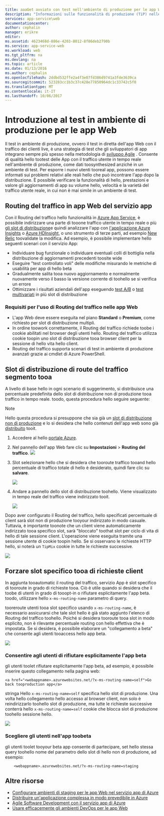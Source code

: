 ```yaml
---
title: aaaGet avviato con test nell'ambiente di produzione per le app Web
description: "Informazioni sulle funzionalità di produzione (TiP) nelle App Web di Azure App Service Ciao Test."
services: app-service\web
documentationcenter: 
author: cephalin
manager: erikre
editor: 
ms.assetid: 4623468d-886e-4203-8012-8f86deb2790b
ms.service: app-service-web
ms.workload: web
ms.tgt_pltfrm: na
ms.devlang: na
ms.topic: article
ms.date: 01/13/2016
ms.author: cephalin
ms.openlocfilehash: 2ddbd532ffe2a4f3e07fd386d9741a3fde3639ca
ms.sourcegitcommit: 523283cc1b3c37c428e77850964dc1c33742c5f0
ms.translationtype: MT
ms.contentlocale: it-IT
ms.lasthandoff: 10/06/2017
---
```

# <a name="get-started-with-test-in-production-for-web-apps"></a>Introduzione al test in ambiente di produzione per le app Web
Il test in ambiente di produzione, ovvero il test in diretta dell'app Web con il traffico dei clienti live, è una strategia di test che gli sviluppatori di app integrano sempre più spesso nella metodologia di [sviluppo Agile](https://en.wikipedia.org/wiki/Agile_software_development) . Consente di qualità hello tootest delle App con il traffico utente in tempo reale nell'ambiente di produzione, come dati toosynthesized anziché in un ambiente di test. Per esporre i nuovi utenti tooreal app, possono essere informati sui problemi relativi alle reali hello che può incontrare l'app dopo la distribuzione. È possibile verificare la funzionalità di hello, prestazioni e valore gli aggiornamenti di app su volume hello, velocità e la varietà del traffico utente reale, in cui non è mai simile in un ambiente di test.

## <a name="traffic-routing-in-app-service-web-apps"></a>Routing del traffico in app Web del servizio app
Con il Routing del traffico hello funzionalità in [Azure App Service](http://go.microsoft.com/fwlink/?LinkId=529714), è possibile indirizzare una parte di tooone traffico utente in tempo reale o più [gli slot di distribuzione](web-sites-staged-publishing.md)e quindi analizzare l'app con [l'applicazione Azure Insights](/services/application-insights/) o [Azure HDInsight](/services/hdinsight/), o uno strumento di terze parti, ad esempio [New Relic](/marketplace/partners/newrelic/newrelic/) toovalidate la modifica. Ad esempio, è possibile implementare hello seguenti scenari con il servizio App:

* Individuare bug funzionale o individuare eventuali colli di bottiglia nella distribuzione di aggiornamenti precedenti toosite wide
* Eseguire "test controllato voli" delle modifiche misurando le metriche di usabilità per app di hello beta
* Gradualmente salita tooa nuovo aggiornamento e normalmente nuovamente verso il basso la versione corrente di toohello se si verifica un errore 
* Ottimizzare i risultati aziendali dell'app eseguendo [test A/B](https://en.wikipedia.org/wiki/A/B_testing) o [test multivariati](https://en.wikipedia.org/wiki/Multivariate_testing_in_marketing) in più slot di distribuzione

### <a name="requirements-for-using-traffic-routing-in-web-apps"></a>Requisiti per l'uso di Routing del traffico nelle app Web
* L'app Web deve essere eseguita nel piano **Standard** o **Premium**, come richiesto per slot di distribuzione multipli.
* In ordine toowork correttamente, il Routing del traffico richiede toobe i cookie abilitati nel browser degli utenti hello. Routing del traffico utilizza cookie toopin uno slot di distribuzione tooa browser client per la sessione di hello vita hello client.
* Routing del traffico supporta scenari di test in ambiente di produzione avanzati grazie ai cmdlet di Azure PowerShell.

## <a name="route-traffic-segment-tooa-deployment-slot"></a>Slot di distribuzione di route del traffico segmento tooa
A livello di base hello in ogni scenario di suggerimento, si distribuisce una percentuale predefinita dello slot di distribuzione non di produzione tooa traffico in tempo reale. toodo, questa procedura hello seguire seguente:

> [!NOTE]
> Hello questa procedura si presuppone che sia già un [slot di distribuzione non di produzione](web-sites-staged-publishing.md) e lo si desidera che hello contenuti dell'app web sono già [distribuito](web-sites-deploy.md) tooit.
> 
> 

1. Accedere al hello [portale Azure](https://portal.azure.com/).
2. Nel pannello dell'app Web fare clic su **Impostazioni** > **Routing del traffico**.
   ![](./media/app-service-web-test-in-production/01-traffic-routing.png)
3. Slot selezionare hello che si desidera che tooroute traffico tooand hello percentuale di traffico totale di hello è desiderato, quindi fare clic su **salvare**.
   
    ![](./media/app-service-web-test-in-production/02-select-slot.png)
4. Andare a pannello dello slot di distribuzione toohello. Viene visualizzato in tempo reale del traffico viene indirizzato tooit.
   
    ![](./media/app-service-web-test-in-production/03-traffic-routed.png)

Dopo aver configurato il Routing del traffico, hello specificati percentuale di client sarà slot non di produzione tooyour indirizzato in modo casuale. Tuttavia, è importante toonote che un client viene automaticamente indirizzato tooa specifico slot, sarà "bloccato" toothat slot per ciclo di vita di hello di tale sessione client. L'operazione viene eseguita tramite una sessione utente di cookie toopin hello. Se si osservano le richieste HTTP hello, si noterà un `TipMix` cookie in tutte le richieste successive.

![](./media/app-service-web-test-in-production/04-tip-cookie.png)

## <a name="force-client-requests-tooa-specific-slot"></a>Forzare slot specifico tooa di richieste client
In aggiunta tooautomatic il routing del traffico, servizio App è slot specifico di tooroute in grado di richieste tooa. Ciò è utile quando si desidera che il toobe di utenti in grado di tooopt-in o rifiutare esplicitamente l'app beta. toodo, utilizzare hello `x-ms-routing-name` parametro di query.

tooreroute utenti tooa slot specifico usando `x-ms-routing-name`, è necessario assicurarsi che tale slot hello è già stato aggiunto l'elenco di Routing del traffico toohello. Poiché si desidera tooroute tooa slot in modo esplicito, non è rilevante percentuale routing con hello effettiva che è impostata. Se si desidera, è possibile elaborare un "collegamento a beta" che consente agli utenti tooaccess hello app beta.

![](./media/app-service-web-test-in-production/06-enable-x-ms-routing-name.png)

### <a name="opt-users-out-of-beta-app"></a>Consentire agli utenti di rifiutare esplicitamente l'app beta
gli utenti toolet rifiutare esplicitamente l'app beta, ad esempio, è possibile inserire questo collegamento nella pagina web:

    <a href="<webappname>.azurewebsites.net/?x-ms-routing-name=self">Go back tooproduction app</a>

stringa Hello `x-ms-routing-name=self` specifica hello slot di produzione. Una volta hello collegamento hello accesso al browser client, non solo è reindirizzarlo toohello slot di produzione, ma tutte le richieste successive conterrà hello `x-ms-routing-name=self` cookie che blocca slot di produzione toohello sessione hello.

![](./media/app-service-web-test-in-production/05-access-production-slot.png)

### <a name="opt-users-in-toobeta-app"></a>Scegliere gli utenti nell'app toobeta
gli utenti toolet tooyour beta app consente di partecipare, set hello stessa query toohello nome del parametro dello slot di hello non di produzione, ad esempio:

        <webappname>.azurewebsites.net/?x-ms-routing-name=staging

## <a name="more-resources"></a>Altre risorse
* [Configurare ambienti di staging per le app Web nel servizio app di Azure](web-sites-staged-publishing.md)
* [Distribuire un'applicazione complessa in modo prevedibile in Azure](app-service-deploy-complex-application-predictably.md)
* [Agile Software Development con il servizio app di Azure](app-service-agile-software-development.md)
* [Usare efficacemente gli ambienti DevOps per le app Web](app-service-web-staged-publishing-realworld-scenarios.md)

